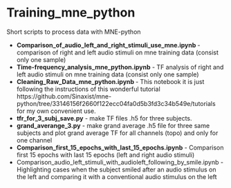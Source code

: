 # Training_mne_python
Short scripts to process data with MNE-python
<ul>
  <li><b>Comparison_of_audio_left_and_right_stimuli_use_mne.ipynb </b>- comparison of right and left audio stimuli on mne training data (consist only one sample)</li>
  <li><b>Time-frequency_analysis_mne_python.ipynb</b> - TF analysis of right and left audio stimuli on mne training data (consist only one sample)</li>
  <li><b> Cleaning_Raw_Data_mne_python.ipynb </b> - This notebook it is just following the instructions of this wonderful tutorial https://github.com/Sinaxist/mne-python/tree/33146156f2660f122ecc04fa0d5b3fd3c34b549e/tutorials for my own convenient  use.</li>
  <li><b>tfr_for_3_subj_save.py</b> -  make TF files .h5 for three subjects.</li>
  <li><b>grand_averange_3.py</b> - make grand average .h5 file for three same subjects and plot grand average TF for all channels (topo) and only for one channel</li>
  <li><b>Сomparison_first_15_epochs_with_last_15_epochs.ipynb</b> - Сomparison first 15 epochs with last 15 epochs (left and right audio stimuli)</li>
  <li></b>Comparison_audio_left_stimuli_with_audioleft_following_by_smile.ipynb</b> - Highlighting cases when the subject smiled after an audio stimulus on the left and comparing it with a conventional audio stimulus on the left</li>
</ul>

